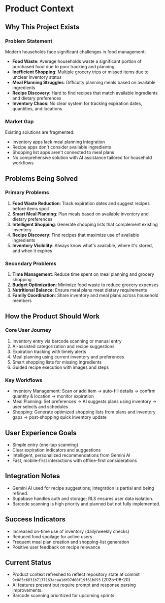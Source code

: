 # Product Context

## Why This Project Exists

### Problem Statement

Modern households face significant challenges in food management:

- **Food Waste**: Average households waste a significant portion of purchased food due to poor tracking and planning
- **Inefficient Shopping**: Multiple grocery trips or missed items due to unclear inventory status
- **Meal Planning Struggles**: Difficulty planning meals based on available ingredients
- **Recipe Discovery**: Hard to find recipes that match available ingredients and dietary preferences
- **Inventory Chaos**: No clear system for tracking expiration dates, quantities, and locations

### Market Gap

Existing solutions are fragmented:

- Inventory apps lack meal planning integration
- Recipe apps don't consider available ingredients
- Shopping list apps aren't connected to meal plans
- No comprehensive solution with AI assistance tailored for household workflows

## Problems Being Solved

### Primary Problems

1. **Food Waste Reduction**: Track expiration dates and suggest recipes before items spoil
2. **Smart Meal Planning**: Plan meals based on available inventory and dietary preferences
3. **Intelligent Shopping**: Generate shopping lists that complement existing inventory
4. **Recipe Discovery**: Find recipes that maximize use of available ingredients
5. **Inventory Visibility**: Always know what's available, where it's stored, and when it expires

### Secondary Problems

1. **Time Management**: Reduce time spent on meal planning and grocery shopping
2. **Budget Optimization**: Minimize food waste to reduce grocery expenses
3. **Nutritional Balance**: Ensure meal plans meet dietary requirements
4. **Family Coordination**: Share inventory and meal plans across household members

## How the Product Should Work

### Core User Journey

1. Inventory entry via barcode scanning or manual entry
2. AI-assisted categorization and recipe suggestions
3. Expiration tracking with timely alerts
4. Meal planning using current inventory and preferences
5. Smart shopping lists for missing ingredients
6. Guided recipe execution with images and steps

### Key Workflows

- Inventory Management: Scan or add item → auto-fill details → confirm quantity & location → monitor expiration
- Meal Planning: Set preferences → AI suggests plans using inventory → user selects and schedules
- Shopping: Generate optimized shopping lists from plans and inventory gaps → post-shopping quick inventory update

## User Experience Goals

- Simple entry (one-tap scanning)
- Clear expiration indicators and suggestions
- Intelligent, personalized recommendations from Gemini AI
- Fast, mobile-first interactions with offline-first considerations

## Integration Notes

- Gemini AI used for recipe suggestions; integration is partial and being refined.
- Supabase handles auth and storage; RLS ensures user data isolation.
- Barcode scanning is high priority and planned but not fully implemented.

## Success Indicators

- Increased on-time use of inventory (daily/weekly checks)
- Reduced food spoilage for active users
- Frequent meal plan creation and shopping-list generation
- Positive user feedback on recipe relevance

## Current Status

- Product context refreshed to reflect repository state at commit `9c885c6031b7137163acaa1dd97d80f19f61b893` (2025-08-20).
- AI features present but require prompt and response parsing improvements.
- Barcode scanning prioritized for upcoming sprints.
